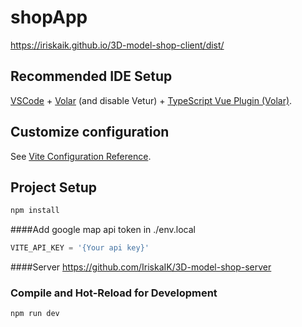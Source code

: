 # shopApp
https://iriskaik.github.io/3D-model-shop-client/dist/

## Recommended IDE Setup

[VSCode](https://code.visualstudio.com/) + [Volar](https://marketplace.visualstudio.com/items?itemName=Vue.volar) (and disable Vetur) + [TypeScript Vue Plugin (Volar)](https://marketplace.visualstudio.com/items?itemName=Vue.vscode-typescript-vue-plugin).

## Customize configuration

See [Vite Configuration Reference](https://vitejs.dev/config/).

## Project Setup

```sh
npm install
```

####Add google map api token in ./env.local
```javascript
VITE_API_KEY = '{Your api key}'
```

####Server
https://github.com/IriskaIK/3D-model-shop-server







### Compile and Hot-Reload for Development

```sh
npm run dev
```

